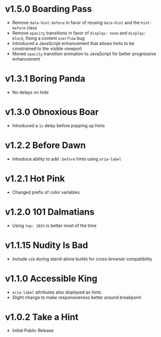 # v1.5.0 Boarding Pass

- Remove `data-hint-before` in favor of reusing `data-hint` and the `hint-before` class
- Remove `opacity` transitions in favor of `display: none` and `display: block`, fixing a content `overflow` bug
- Introduced a JavaScript enhancement that allows hints to be constrained to the visible viewport
- Moved `opacity` transition animation to JavaScript for better progressive enhancement

# v1.3.1 Boring Panda

- No delays on hide

# v1.3.0 Obnoxious Boar

- Introduced a `1s` delay before popping up hints

# v1.2.2 Before Dawn

- Introduce ability to add `:before` hints using `aria-label`

# v1.2.1 Hot Pink

- Changed prefix of color variables

# v1.2.0 101 Dalmatians

- Using `top: 101%` is better most of the time

# v1.1.15 Nudity Is Bad

- Include `nib` during stand-alone builds for cross-browser compatibility

# v1.1.0 Accessible King

- `aria-label` attributes also displayed as hints
- Slight change to make responsiveness better around breakpoint

# v1.0.2 Take a Hint

- Initial Public Release
